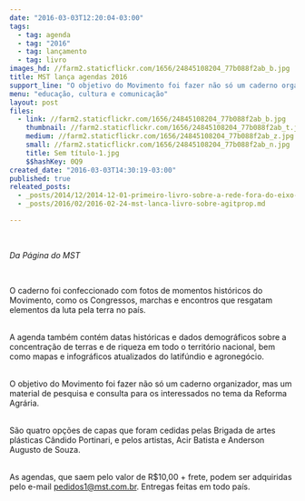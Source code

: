 ```yaml
---
date: "2016-03-03T12:20:04-03:00"
tags:
  - tag: agenda
  - tag: "2016"
  - tag: lançamento
  - tag: livro
images_hd: //farm2.staticflickr.com/1656/24845108204_77b088f2ab_b.jpg
title: MST lança agendas 2016
support_line: "O objetivo do Movimento foi fazer não só um caderno organizador, mas um material de pesquisa e consulta para os interessados no tema da Reforma Agrária."
menu: "educação, cultura e comunicação"
layout: post
files:
  - link: //farm2.staticflickr.com/1656/24845108204_77b088f2ab_b.jpg
    thumbnail: //farm2.staticflickr.com/1656/24845108204_77b088f2ab_t.jpg
    medium: //farm2.staticflickr.com/1656/24845108204_77b088f2ab_z.jpg
    small: //farm2.staticflickr.com/1656/24845108204_77b088f2ab_n.jpg
    title: Sem título-1.jpg
    $$hashKey: 0Q9
created_date: "2016-03-03T14:30:19-03:00"
published: true
releated_posts:
  - _posts/2014/12/2014-12-01-primeiro-livro-sobre-a-rede-fora-do-eixo-sera-lancado-em-sp.md
  - _posts/2016/02/2016-02-24-mst-lanca-livro-sobre-agitprop.md

---
```

<p>&nbsp;</p>

<p><em>Da P&aacute;gina do MST&nbsp;</em></p>

<p>&nbsp;</p>

<p>O caderno foi confeccionado com fotos de momentos hist&oacute;ricos do Movimento, como os Congressos, marchas e encontros que resgatam elementos da luta pela terra no pa&iacute;s.</p>

<p><br />
A agenda tamb&eacute;m cont&eacute;m datas hist&oacute;ricas e dados demogr&aacute;ficos sobre a concentra&ccedil;&atilde;o de terras e de riqueza em todo o territ&oacute;rio nacional, bem como mapas e infogr&aacute;ficos atualizados do latif&uacute;ndio e agroneg&oacute;cio.</p>

<p><br />
O objetivo do Movimento foi fazer n&atilde;o s&oacute; um caderno organizador, mas um material de pesquisa e consulta para os interessados no tema da Reforma Agr&aacute;ria.</p>

<p><br />
S&atilde;o quatro op&ccedil;&otilde;es de capas que foram cedidas pelas Brigada de artes pl&aacute;sticas C&acirc;ndido Portinari, e pelos artistas, Acir Batista e Anderson Augusto de Souza.</p>

<p><br />
As agendas, que saem pelo valor de R$10,00 + frete, podem ser adquiridas pelo e-mail <a href="mailto:pedidos1@mst.com.br">pedidos1@mst.com.br</a>. Entregas feitas em todo pa&iacute;s.&nbsp;</p>

<p>&nbsp;</p>

<p>&nbsp;</p>
